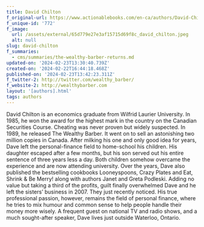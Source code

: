 ```yaml
---
title: David Chilton
f_original-url: https://www.actionablebooks.com/en-ca/authors/David-Chilton/
f_unique-id: '772'
f_image:
  url: /assets/external/65d779e27e3af15715d69f8c_david_chilton.jpeg
  alt: null
slug: david-chilton
f_summaries:
  - cms/summaries/the-wealthy-barber-returns.md
updated-on: '2024-02-23T13:30:40.739Z'
created-on: '2024-02-22T16:44:18.468Z'
published-on: '2024-02-23T13:42:23.311Z'
f_twitter-2: http://twitter.com/wealthy_barber/
f_website-2: http://wealthybarber.com
layout: '[authors].html'
tags: authors
---
```


David Chilton is an economics graduate from Wilfrid Laurier University. In 1985, he won the award for the highest mark in the country on the Canadian Securities Course. Cheating was never proven but widely suspected. In 1989, he released The Wealthy Barber. It went on to sell an astonishing two million copies in Canada. After milking his one and only good idea for years, Dave left the personal-finance field to home-school his children. His daughter escaped after a few months, but his son served out his entire sentence of three years less a day. Both children somehow overcame the experience and are now attending university. Over the years, Dave also published the bestselling cookbooks Looneyspoons, Crazy Plates and Eat, Shrink & Be Merry! along with authors Janet and Greta Podleski. Adding no value but taking a third of the profits, guilt finally overwhelmed Dave and he left the sisters’ business in 2007. They just recently noticed. His true professional passion, however, remains the field of personal finance, where he tries to mix humour and common sense to help people handle their money more wisely. A frequent guest on national TV and radio shows, and a much sought-after speaker, Dave lives just outside Waterloo, Ontario.
